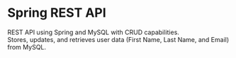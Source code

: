 # Spring REST API 
REST API using Spring and MySQL with CRUD capabilities.  
Stores, updates, and retrieves user data (First Name, Last Name, and Email) from MySQL.  
